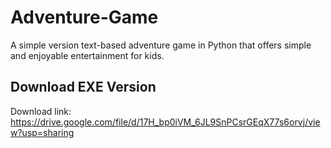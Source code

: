 # Adventure-Game

A simple version text-based adventure game in Python that offers simple and enjoyable entertainment for kids.

## Download EXE Version

Download link: https://drive.google.com/file/d/17H_bp0iVM_6JL9SnPCsrGEqX77s6orvj/view?usp=sharing
